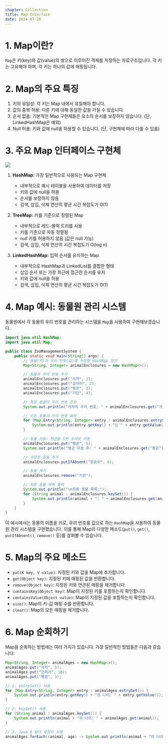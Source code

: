 ```yaml
---
chapter: Collection
title: Map Interface
date: 2024-07-26
---
```


# 1. Map이란?

`Map`은 키(key)와 값(value)의 쌍으로 이루어진 객체를 저장하는 자료구조입니다. 각 키는 고유해야 하며, 각 키는 하나의 값에 매핑됩니다.

# 2. Map의 주요 특징

1. 키의 유일성: 각 키는 Map 내에서 유일해야 합니다.
2. 값의 중복 허용: 다른 키에 대해 동일한 값을 가질 수 있습니다.
3. 순서 없음: 기본적인 Map 구현체들은 요소의 순서를 보장하지 않습니다. (단, LinkedHashMap은 예외)
4. Null 허용: 키와 값에 null을 허용할 수 있습니다. (단, 구현체에 따라 다를 수 있음)

# 3. 주요 Map 인터페이스 구현체

![](images/essentials-java/chapter15/collection6.png)

1. **HashMap:** 가장 일반적으로 사용되는 Map 구현체
    - 내부적으로 해시 테이블을 사용하여 데이터를 저장
    - 키와 값에 null을 허용
    - 순서를 보장하지 않음
    - 검색, 삽입, 삭제 연산의 평균 시간 복잡도가 O(1)

2. **TreeMap:** 키를 기준으로 정렬된 Map
    - 내부적으로 레드-블랙 트리를 사용
    - 키를 기준으로 자동 정렬됨
    - null 키를 허용하지 않음 (값은 null 가능)
    - 검색, 삽입, 삭제 연산의 시간 복잡도가 O(log n)

3. **LinkedHashMap:** 입력 순서를 유지하는 Map
   - 내부적으로 HashMap과 LinkedList를 결합한 형태
   - 삽입 순서 또는 가장 최근에 접근한 순서를 유지
   - 키와 값에 null을 허용
   - 검색, 삽입, 삭제 연산의 평균 시간 복잡도가 O(1)

# 4. Map 예시: 동물원 관리 시스템

동물원에서 각 동물의 우리 번호를 관리하는 시스템을 `Map`을 사용하여 구현해보겠습니다.

```java
import java.util.HashMap;
import java.util.Map;

public class ZooManagementSystem {
    public static void main(String[] args) {
        // 동물(키)과 우리 번호(값)를 저장할 HashMap 생성
        Map<String, Integer> animalEnclosures = new HashMap<>();

        // 동물과 우리 번호 추가
        animalEnclosures.put("사자", 1);
        animalEnclosures.put("코끼리", 2);
        animalEnclosures.put("펭귄", 3);
        animalEnclosures.put("기린", 4);

        // 특정 동물의 우리 번호 조회
        System.out.println("사자의 우리 번호: " + animalEnclosures.get("사자"));

        // 모든 동물과 우리 번호 출력
        for (Map.Entry<String, Integer> entry : animalEnclosures.entrySet()) {
            System.out.println(entry.getKey() + "는 " + entry.getValue() + "번 우리에 있습니다.");
        }

        // 동물 이동: 펭귄을 5번 우리로 이동
        animalEnclosures.put("펭귄", 5);
        System.out.println("펭귄 이동 후: " + animalEnclosures.get("펭귄"));

        // 새로운 동물 추가
        animalEnclosures.putIfAbsent("원숭이", 6);

        // 동물 제거
        animalEnclosures.remove("기린");

        // 최종 동물 목록 출력
        System.out.println("\n최종 동물 목록:");
        for (String animal : animalEnclosures.keySet()) {
            System.out.println(animal + ": " + animalEnclosures.get(animal) + "번 우리");
        }
    }
}
```

이 예시에서는 동물의 이름을 키로, 우리 번호를 값으로 하는 `HashMap`을 사용하여 동물원 관리 시스템을 구현했습니다. 이를 통해 Map의 다양한 메소드(`put()`, `get()`, `putIfAbsent()`, `remove()` 등)를 살펴볼 수 있습니다.

# 5. Map의 주요 메소드

- `put(K key, V value)`: 지정된 키와 값을 Map에 추가합니다.
- `get(Object key)`: 지정된 키에 매핑된 값을 반환합니다.
- `remove(Object key)`: 지정된 키와 연관된 매핑을 제거합니다.
- `containsKey(Object key)`: Map이 지정된 키를 포함하는지 확인합니다.
- `containsValue(Object value)`: Map이 지정된 값을 포함하는지 확인합니다.
- `size()`: Map의 키-값 매핑 수를 반환합니다.
- `clear()`: Map의 모든 매핑을 제거합니다.

# 6. Map 순회하기

Map을 순회하는 방법에는 여러 가지가 있습니다. 가장 일반적인 방법들은 다음과 같습니다:

```java
Map<String, Integer> animalAges = new HashMap<>();
animalAges.put("사자", 5);
animalAges.put("코끼리", 10);
animalAges.put("펭귄", 3);

// 1. entrySet() 사용
for (Map.Entry<String, Integer> entry : animalAges.entrySet()) {
    System.out.println(entry.getKey() + "의 나이: " + entry.getValue());
}

// 2. keySet() 사용
for (String animal : animalAges.keySet()) {
    System.out.println(animal + "의 나이: " + animalAges.get(animal));
}

// 3. Java 8 람다 표현식 사용
animalAges.forEach((animal, age) -> System.out.println(animal + "의 나이: " + age));
```